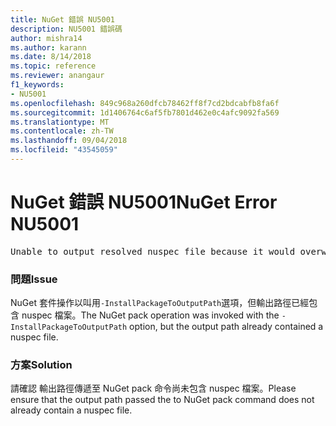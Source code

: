 ```yaml
---
title: NuGet 錯誤 NU5001
description: NU5001 錯誤碼
author: mishra14
ms.author: karann
ms.date: 8/14/2018
ms.topic: reference
ms.reviewer: anangaur
f1_keywords:
- NU5001
ms.openlocfilehash: 849c968a260dfcb78462ff8f7cd2bdcabfb8fa6f
ms.sourcegitcommit: 1d1406764c6af5fb7801d462e0c4afc9092fa569
ms.translationtype: MT
ms.contentlocale: zh-TW
ms.lasthandoff: 09/04/2018
ms.locfileid: "43545059"
---
```

# <a name="nuget-error-nu5001"></a><span data-ttu-id="90b2e-103">NuGet 錯誤 NU5001</span><span class="sxs-lookup"><span data-stu-id="90b2e-103">NuGet Error NU5001</span></span>
<pre>Unable to output resolved nuspec file because it would overwrite the original at 'F:\project\project.nuspec'.</pre>

### <a name="issue"></a><span data-ttu-id="90b2e-104">問題</span><span class="sxs-lookup"><span data-stu-id="90b2e-104">Issue</span></span>

<span data-ttu-id="90b2e-105">NuGet 套件操作以叫用`-InstallPackageToOutputPath`選項，但輸出路徑已經包含 nuspec 檔案。</span><span class="sxs-lookup"><span data-stu-id="90b2e-105">The NuGet pack operation was invoked with the `-InstallPackageToOutputPath` option, but the output path already contained a  nuspec file.</span></span>


### <a name="solution"></a><span data-ttu-id="90b2e-106">方案</span><span class="sxs-lookup"><span data-stu-id="90b2e-106">Solution</span></span>

<span data-ttu-id="90b2e-107">請確認 輸出路徑傳遞至 NuGet pack 命令尚未包含 nuspec 檔案。</span><span class="sxs-lookup"><span data-stu-id="90b2e-107">Please ensure that the output path passed the to NuGet pack command does not already contain a nuspec file.</span></span>

